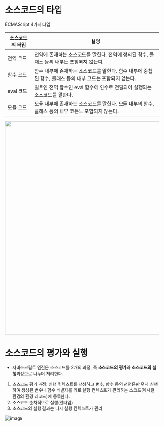 # 소스코드의 타입

ECMAScript 4가지 타입

| 소스코드의 타입 | 설명 |
| -------------- | ---- |
| 전역 코드 | 전역에 존재하는 소스코드를 말한다. 전역에 정의된 함수, 클래스 등의 내부는 포함되지 않는다. |
| 함수 코드 | 함수 내부에 존재하는 소스코드를 말한다. 함수 내부에 중첩된 함수, 클래스 등의 내부 코드는 포함되지 않는다. |
| eval 코드 | 빌트인 전역 함수인 eval 함수에 인수로 전달되어 실행되는 소스코드를 말한다. |
| 모듈 코드 | 모듈 내부에 존재하는 소스코드를 말한다. 모듈 내부의 함수, 클래스 등의 내부 코든느 포함되지 않는다. |

<img src="https://user-images.githubusercontent.com/53414542/174222830-8abe1244-309b-46aa-9954-02fa48ca9347.png" width="700" height="auto" />

# 소스코드의 평가와 실행
- 자바스크립트 엔진은 소스코드를 2개의 과정, 즉 **소스코드의 평가**와 **소스코드의 실행**과정으로 나누어 처리한다.

1. 소스코드 평가 과정: 실행 컨텍스트를 생성하고 변수, 함수 등의 선언문만 먼저 실행하여 생성된 변수나 함수 식별자를 키로 실행 컨텍스트가 관리하는 스코프(렉시컬 환경의 환경 레코드)에 등록한다.
2. 소스코드 순차적으로 실행(런타임)
3. 소스코드의 실행 결과는 다시 실행 컨텍스트가 관리

![image](https://user-images.githubusercontent.com/53414542/174223301-d3a59e61-7e1e-4c08-a791-e9e333c2c2ac.png)
